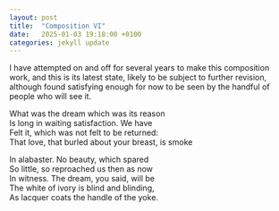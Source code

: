 ```yaml
---
layout: post
title:  "Composition VI"
date:   2025-01-03 19:18:00 +0100
categories: jekyll update
---
```


I have attempted on and off for several years to make this composition work, and this is its latest state, likely to be subject to further revision, although found satisfying enough for now to be seen by the handful of people who will see it. 

What was the dream which was its reason <br>
Is long in waiting satisfaction. We have <br>
Felt it, which was not felt to be returned: <br>
That love, that burled about your breast, is smoke <br>

In alabaster. No beauty, which spared <br>
So little, so reproached us then as now <br>
In witness. The dream, you said, will be <br>
The white of ivory is blind and blinding, <br>
As lacquer coats the handle of the yoke. <br>


